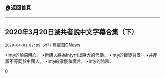 ###  [:house:返回首頁](https://github.com/ourhimalayas/txt)
---

## 2020年3月20日滅共者說中文字幕合集（下）
`2020-04-01 02:09 GM77` [轉載自GNews](https://gnews.org/zh-hant/158822/)

•Inty的險惡用心。
•新疆人將為Inty付出巨大的代價。
•Inty的叛徒背景。
•共產黨不等同於中國人。
•Inty的傲慢和謊言。
•Inty的陰險。

0
